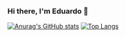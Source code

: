 ### Hi there, I'm Eduardo 👋
[![Anurag's GitHub stats](https://github-readme-stats.vercel.app/api?username=Dudu671&show_icons=true&count_private=true&theme=dark)](https://github.com/anuraghazra/github-readme-stats)
[![Top Langs](https://github-readme-stats.vercel.app/api/top-langs/?username=Dudu671&layout=compact&theme=dark)](https://github.com/anuraghazra/github-readme-stats)

<!--
**Dudu671/Dudu671** is a ✨ _special_ ✨ repository because its `README.md` (this file) appears on your GitHub profile.

Here are some ideas to get you started:

- 🔭 I’m currently working on ...
- 🌱 I’m currently learning ...
- 👯 I’m looking to collaborate on ...
- 🤔 I’m looking for help with ...
- 💬 Ask me about ...
- 📫 How to reach me: ...
- 😄 Pronouns: ...
- ⚡ Fun fact: ...
-->
